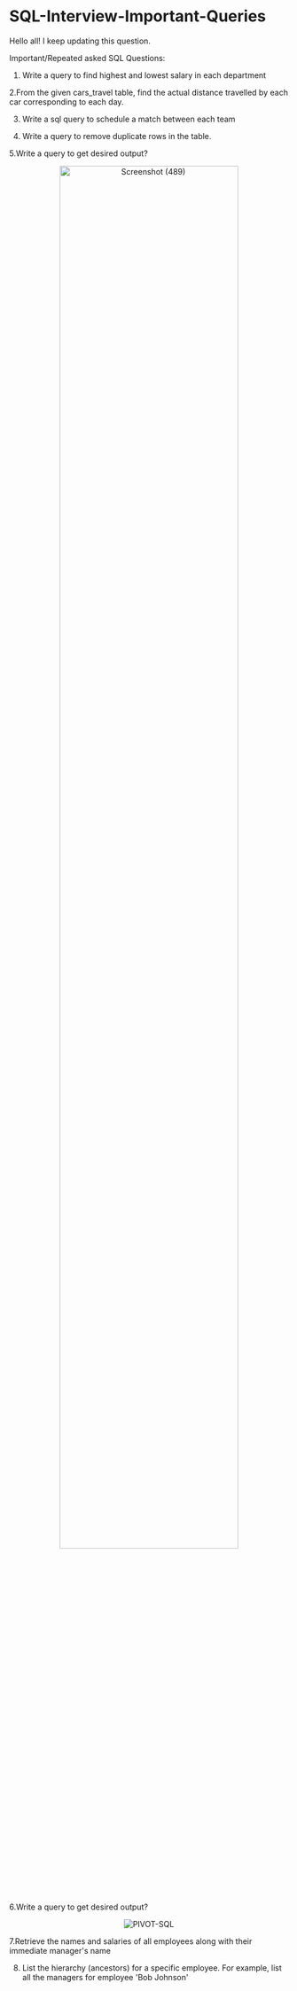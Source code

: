 # SQL-Interview-Important-Queries
Hello all!
I keep updating this question.

Important/Repeated asked SQL Questions:

1. Write a query to find highest and lowest salary in each department<BR>

2.From the given cars_travel table, find the actual distance travelled by each car corresponding to each day.

3. Write a sql query to schedule a match between each team
   
4. Write a query to remove duplicate rows in the table.

5.Write a query to get desired output?
      <div style="text-align:center;">
  <img src="https://github.com/hemaprabhavathi20/SQL-Interview-Important-Queries/assets/147178268/e317d5c8-0b21-4708-9752-8e07646c7183" alt="Screenshot (489)" style="width:80%;">
</div>

        
6.Write a query to get desired output? 
              <div style="text-align:center;">
            ![PIVOT-SQL](https://github.com/hemaprabhavathi20/SQL-Interview-Important-Queries/assets/147178268/f9452977-6dc4-4720-98f5-275487e061ec)
                 </div>
                 
7.Retrieve the names and salaries of all employees along with their immediate manager's name<BR>


8. List the hierarchy (ancestors) for a specific employee. For example, list all the managers for employee 'Bob Johnson'
